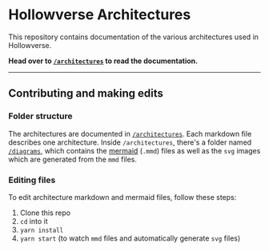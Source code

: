 # Hollowverse Architectures

This repository contains documentation of the various architectures used in Hollowverse.

**Head over to [`/architectures`](./architectures) to read the documentation.**

---

## Contributing and making edits

### Folder structure

The architectures are documented in [`/architectures`](./architectures). Each markdown file describes one architecture. Inside `/architectures`, there's a folder named [`/diagrams`](./architectures/diagrams), which contains the [mermaid](https://github.com/knsv/mermaid) (`.mmd`) files as well as the `svg` images which are generated from the `mmd` files.

### Editing files

To edit architecture markdown and mermaid files, follow these steps:

1.  Clone this repo
1.  `cd` into it
1.  `yarn install`
1.  `yarn start` (to watch `mmd` files and automatically generate `svg` files)
